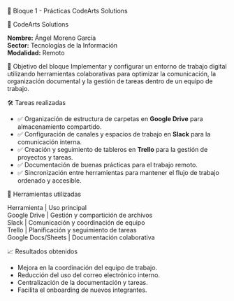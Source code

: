 🧩 Bloque 1 - Prácticas CodeArts Solutions

🏢 CodeArts Solutions

**Nombre:** Ángel Moreno García   
**Sector:** Tecnologías de la Información  
**Modalidad:** Remoto

🎯 Objetivo del bloque
Implementar y configurar un entorno de trabajo digital utilizando herramientas colaborativas para optimizar la comunicación, la organización documental y la gestión de tareas dentro de un equipo de trabajo.

🛠️ Tareas realizadas

- ✅ Organización de estructura de carpetas en **Google Drive** para almacenamiento compartido.
- ✅ Configuración de canales y espacios de trabajo en **Slack** para la comunicación interna.
- ✅ Creación y seguimiento de tableros en **Trello** para la gestión de proyectos y tareas.
- ✅ Documentación de buenas prácticas para el trabajo remoto.
- ✅ Sincronización entre herramientas para mantener el flujo de trabajo ordenado y accesible.

🧰 Herramientas utilizadas

 Herramienta      | Uso principal                          
 Google Drive     | Gestión y compartición de archivos     
 Slack            | Comunicación y coordinación de equipo  
 Trello           | Planificación y seguimiento de tareas  
 Google Docs/Sheets | Documentación colaborativa           

📈 Resultados obtenidos

- Mejora en la coordinación del equipo de trabajo.
- Reducción del uso del correo electrónico interno.
- Centralización de la documentación y tareas.
- Facilita el onboarding de nuevos integrantes.



